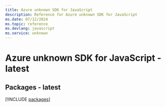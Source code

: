 ```yaml
---
title: Azure unknown SDK for JavaScript
description: Reference for Azure unknown SDK for JavaScript
ms.date: 07/12/2024
ms.topic: reference
ms.devlang: javascript
ms.service: unknown
---
```

# Azure unknown SDK for JavaScript - latest
## Packages - latest
[!INCLUDE [packages](unknown-index.md)]